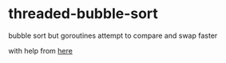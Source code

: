# threaded-bubble-sort

bubble sort but goroutines attempt to compare and swap faster

with help from [here](https://medium.com/@gurani.udit93/unlocking-concurrency-in-go-mastering-the-barrier-pattern-665e77a7f7d1)
